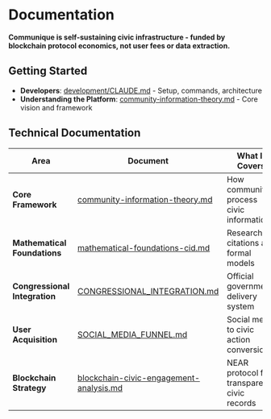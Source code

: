# Documentation

**Communique is self-sustaining civic infrastructure - funded by blockchain protocol economics, not user fees or data extraction.**

## Getting Started
- **Developers**: [development/CLAUDE.md](./development/CLAUDE.md) - Setup, commands, architecture
- **Understanding the Platform**: [community-information-theory.md](./architecture/community-information-theory.md) - Core vision and framework

## Technical Documentation

| Area | Document | What It Covers |
|------|----------|----------------|
| **Core Framework** | [community-information-theory.md](./architecture/community-information-theory.md) | How communities process civic information |
| **Mathematical Foundations** | [mathematical-foundations-cid.md](./architecture/mathematical-foundations-cid.md) | Research citations and formal models |
| **Congressional Integration** | [CONGRESSIONAL_INTEGRATION.md](./integrations/CONGRESSIONAL_INTEGRATION.md) | Official government delivery system |
| **User Acquisition** | [SOCIAL_MEDIA_FUNNEL.md](./architecture/SOCIAL_MEDIA_FUNNEL.md) | Social media to civic action conversion |
| **Blockchain Strategy** | [blockchain-civic-engagement-analysis.md](./architecture/blockchain-civic-engagement-analysis.md) | NEAR protocol for transparent civic records |